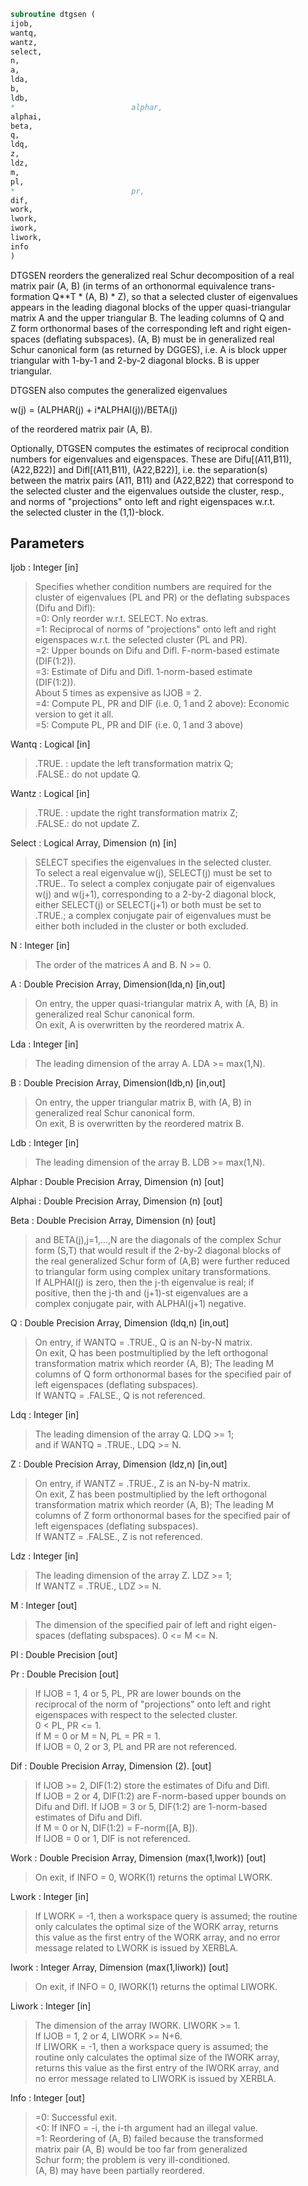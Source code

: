 ```fortran  
subroutine dtgsen (  
ijob,  
wantq,  
wantz,  
select,  
n,  
a,  
lda,  
b,  
ldb,  
*                          alphar,  
alphai,  
beta,  
q,  
ldq,  
z,  
ldz,  
m,  
pl,  
*                          pr,  
dif,  
work,  
lwork,  
iwork,  
liwork,  
info  
)  
```  
  
DTGSEN reorders the generalized real Schur decomposition of a real  
matrix pair (A, B) (in terms of an orthonormal equivalence trans-  
formation Q**T * (A, B) * Z), so that a selected cluster of eigenvalues  
appears in the leading diagonal blocks of the upper quasi-triangular  
matrix A and the upper triangular B. The leading columns of Q and  
Z form orthonormal bases of the corresponding left and right eigen-  
spaces (deflating subspaces). (A, B) must be in generalized real  
Schur canonical form (as returned by DGGES), i.e. A is block upper  
triangular with 1-by-1 and 2-by-2 diagonal blocks. B is upper  
triangular.  
  
DTGSEN also computes the generalized eigenvalues  
  
w(j) = (ALPHAR(j) + i*ALPHAI(j))/BETA(j)  
  
of the reordered matrix pair (A, B).  
  
Optionally, DTGSEN computes the estimates of reciprocal condition  
numbers for eigenvalues and eigenspaces. These are Difu[(A11,B11),  
(A22,B22)] and Difl[(A11,B11), (A22,B22)], i.e. the separation(s)  
between the matrix pairs (A11, B11) and (A22,B22) that correspond to  
the selected cluster and the eigenvalues outside the cluster, resp.,  
and norms of "projections" onto left and right eigenspaces w.r.t.  
the selected cluster in the (1,1)-block.  
  
## Parameters  
Ijob : Integer [in]  
> Specifies whether condition numbers are required for the  
> cluster of eigenvalues (PL and PR) or the deflating subspaces  
> (Difu and Difl):  
> =0: Only reorder w.r.t. SELECT. No extras.  
> =1: Reciprocal of norms of "projections" onto left and right  
> eigenspaces w.r.t. the selected cluster (PL and PR).  
> =2: Upper bounds on Difu and Difl. F-norm-based estimate  
> (DIF(1:2)).  
> =3: Estimate of Difu and Difl. 1-norm-based estimate  
> (DIF(1:2)).  
> About 5 times as expensive as IJOB = 2.  
> =4: Compute PL, PR and DIF (i.e. 0, 1 and 2 above): Economic  
> version to get it all.  
> =5: Compute PL, PR and DIF (i.e. 0, 1 and 3 above)  
  
Wantq : Logical [in]  
> .TRUE. : update the left transformation matrix Q;  
> .FALSE.: do not update Q.  
  
Wantz : Logical [in]  
> .TRUE. : update the right transformation matrix Z;  
> .FALSE.: do not update Z.  
  
Select : Logical Array, Dimension (n) [in]  
> SELECT specifies the eigenvalues in the selected cluster.  
> To select a real eigenvalue w(j), SELECT(j) must be set to  
> .TRUE.. To select a complex conjugate pair of eigenvalues  
> w(j) and w(j+1), corresponding to a 2-by-2 diagonal block,  
> either SELECT(j) or SELECT(j+1) or both must be set to  
> .TRUE.; a complex conjugate pair of eigenvalues must be  
> either both included in the cluster or both excluded.  
  
N : Integer [in]  
> The order of the matrices A and B. N >= 0.  
  
A : Double Precision Array, Dimension(lda,n) [in,out]  
> On entry, the upper quasi-triangular matrix A, with (A, B) in  
> generalized real Schur canonical form.  
> On exit, A is overwritten by the reordered matrix A.  
  
Lda : Integer [in]  
> The leading dimension of the array A. LDA >= max(1,N).  
  
B : Double Precision Array, Dimension(ldb,n) [in,out]  
> On entry, the upper triangular matrix B, with (A, B) in  
> generalized real Schur canonical form.  
> On exit, B is overwritten by the reordered matrix B.  
  
Ldb : Integer [in]  
> The leading dimension of the array B. LDB >= max(1,N).  
  
Alphar : Double Precision Array, Dimension (n) [out]  
  
Alphai : Double Precision Array, Dimension (n) [out]  
  
Beta : Double Precision Array, Dimension (n) [out]  
> and BETA(j),j=1,...,N  are the diagonals of the complex Schur  
> form (S,T) that would result if the 2-by-2 diagonal blocks of  
> the real generalized Schur form of (A,B) were further reduced  
> to triangular form using complex unitary transformations.  
> If ALPHAI(j) is zero, then the j-th eigenvalue is real; if  
> positive, then the j-th and (j+1)-st eigenvalues are a  
> complex conjugate pair, with ALPHAI(j+1) negative.  
  
Q : Double Precision Array, Dimension (ldq,n) [in,out]  
> On entry, if WANTQ = .TRUE., Q is an N-by-N matrix.  
> On exit, Q has been postmultiplied by the left orthogonal  
> transformation matrix which reorder (A, B); The leading M  
> columns of Q form orthonormal bases for the specified pair of  
> left eigenspaces (deflating subspaces).  
> If WANTQ = .FALSE., Q is not referenced.  
  
Ldq : Integer [in]  
> The leading dimension of the array Q.  LDQ >= 1;  
> and if WANTQ = .TRUE., LDQ >= N.  
  
Z : Double Precision Array, Dimension (ldz,n) [in,out]  
> On entry, if WANTZ = .TRUE., Z is an N-by-N matrix.  
> On exit, Z has been postmultiplied by the left orthogonal  
> transformation matrix which reorder (A, B); The leading M  
> columns of Z form orthonormal bases for the specified pair of  
> left eigenspaces (deflating subspaces).  
> If WANTZ = .FALSE., Z is not referenced.  
  
Ldz : Integer [in]  
> The leading dimension of the array Z. LDZ >= 1;  
> If WANTZ = .TRUE., LDZ >= N.  
  
M : Integer [out]  
> The dimension of the specified pair of left and right eigen-  
> spaces (deflating subspaces). 0 <= M <= N.  
  
Pl : Double Precision [out]  
  
Pr : Double Precision [out]  
> If IJOB = 1, 4 or 5, PL, PR are lower bounds on the  
> reciprocal of the norm of "projections" onto left and right  
> eigenspaces with respect to the selected cluster.  
> 0 < PL, PR <= 1.  
> If M = 0 or M = N, PL = PR  = 1.  
> If IJOB = 0, 2 or 3, PL and PR are not referenced.  
  
Dif : Double Precision Array, Dimension (2). [out]  
> If IJOB >= 2, DIF(1:2) store the estimates of Difu and Difl.  
> If IJOB = 2 or 4, DIF(1:2) are F-norm-based upper bounds on  
> Difu and Difl. If IJOB = 3 or 5, DIF(1:2) are 1-norm-based  
> estimates of Difu and Difl.  
> If M = 0 or N, DIF(1:2) = F-norm([A, B]).  
> If IJOB = 0 or 1, DIF is not referenced.  
  
Work : Double Precision Array, Dimension (max(1,lwork)) [out]  
> On exit, if INFO = 0, WORK(1) returns the optimal LWORK.  
  
Lwork : Integer [in]  
> If LWORK = -1, then a workspace query is assumed; the routine  
> only calculates the optimal size of the WORK array, returns  
> this value as the first entry of the WORK array, and no error  
> message related to LWORK is issued by XERBLA.  
  
Iwork : Integer Array, Dimension (max(1,liwork)) [out]  
> On exit, if INFO = 0, IWORK(1) returns the optimal LIWORK.  
  
Liwork : Integer [in]  
> The dimension of the array IWORK. LIWORK >= 1.  
> If IJOB = 1, 2 or 4, LIWORK >=  N+6.  
> If LIWORK = -1, then a workspace query is assumed; the  
> routine only calculates the optimal size of the IWORK array,  
> returns this value as the first entry of the IWORK array, and  
> no error message related to LIWORK is issued by XERBLA.  
  
Info : Integer [out]  
> =0: Successful exit.  
> <0: If INFO = -i, the i-th argument had an illegal value.  
> =1: Reordering of (A, B) failed because the transformed  
> matrix pair (A, B) would be too far from generalized  
> Schur form; the problem is very ill-conditioned.  
> (A, B) may have been partially reordered.  
  
